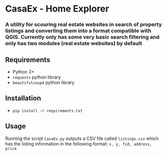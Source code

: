 # CasaEx - Home Explorer
### A utility for scouring real estate websites in search of property listings and converting them into a format compatible with QGIS. Currently only has some very basic search filtering and only has two modules (real estate websites) by default

## Requirements
- Python 3+
- `requests` python library
- `beautifulsoup4` python library

## Installation
- `pip install -r requirements.txt`

## Usage
Running the script `CasaEx.py` outputs a CSV file called `listings.csv` which has the listing information in the following format: `x, y, fid, address, price`